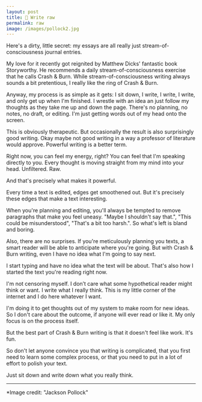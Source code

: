 ```yaml
---
layout: post
title: 🧠 Write raw
permalink: raw
image: /images/pollock2.jpg
---
```





Here's a dirty, little secret: my essays are all really just stream-of-consciousness journal entries. 

My love for it recently got reignited by Matthew Dicks' fantastic book Storyworthy. He recommends a daily stream-of-consciousness exercise that he calls Crash & Burn. While  stream-of-consciousness writing always sounds a bit pretentious, I really like the ring of Crash & Burn.

Anyway, my process is as simple as it gets: I sit down, I write, I write, I write, and only get up when I'm finished. I wrestle with an idea an just follow my thoughts as they take me up and down the page. There's no planning, no notes, no draft, or editing.  I'm just getting words out of my head onto the screen. 

This is obviously therapeutic. But occasionally the result is also surprisingly good writing. Okay maybe not good writing in a way a professor of literature would approve. Powerful writing is a better term. 

Right now, you can feel my energy, right? You can feel that I'm speaking directly to you. Every thought is moving straight from my mind into your head. Unfiltered. Raw. 

And that's precisely what makes it powerful. 

Every time a text is edited, edges get smoothened out. But it's precisely these edges that make a text interesting. 

When you're planning and editing, you'll always be tempted to remove paragraphs that make you feel uneasy. "Maybe I shouldn't say that.", "This could be misunderstood", "That's a bit too harsh.". So what's left is bland and boring.

Also, there are no surprises. If you're meticulously planning you texts, a smart reader will be able to anticipate where you're going.  But with Crash & Burn writing, even I have no idea what I'm going to say next. 

I start typing and have no idea what the text will be about.  That's also how I started the text you're reading right now.

I'm not censoring myself. I don’t care what some hypothetical reader might think or want. I write what I really think. This is my little corner of the internet and I do here whatever I want.

I'm doing it to get thoughts out of my system to make room for new ideas. So I don't care about the outcome, if anyone will ever read or like it. My only focus is on the process itself. 

But the best part of Crash & Burn writing is that it doesn't feel like work. It's fun. 

So don't let anyone convince you that writing is complicated, that you first need to learn some complex process, or that you need to put in a lot of effort to polish your text.

Just sit down and write down what you really think.

---

*Image credit: "Jackson Pollock"